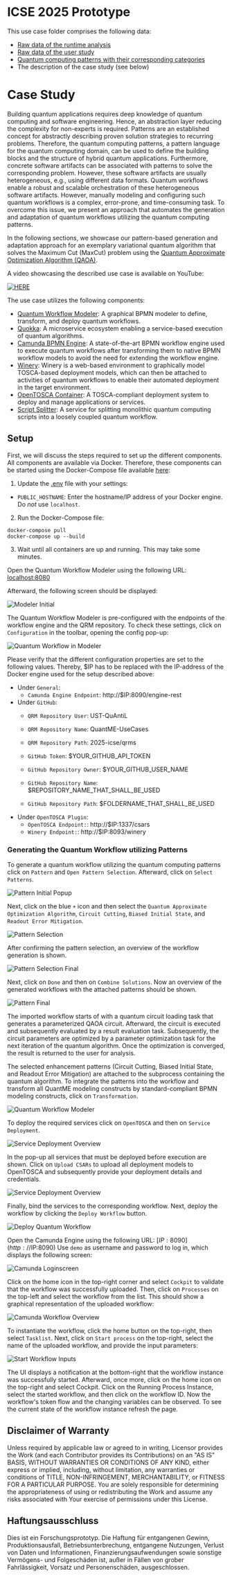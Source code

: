 # ICSE 2025 Prototype

This use case folder comprises the following data:
* [Raw data of the runtime analysis](https://github.com/UST-QuAntiL/QuantME-UseCases/tree/master/2025-icse/evaluation-data)
* [Raw data of the user study](https://github.com/UST-QuAntiL/QuantME-UseCases/tree/master/2025-icse/user-study)
* [Quantum computing patterns with their corresponding categories](https://github.com/UST-QuAntiL/QuantME-UseCases/blob/master/2025-icse/PatternCategories.md)
* The description of the case study (see below)

# Case Study

Building quantum applications requires deep knowledge of quantum computing and software engineering.
Hence, an abstraction layer reducing the complexity for non-experts is required.
Patterns are an established concept for abstractly describing proven solution strategies to recurring problems.
Therefore, the quantum computing patterns, a pattern language for the quantum computing domain, can be used to define the building blocks and the structure of hybrid quantum applications.
Furthermore, concrete software artifacts can be associated with patterns to solve the corresponding problem.
However, these software artifacts are usually heterogeneous, e.g., using different data formats.
Quantum workflows enable a robust and scalable orchestration of these heterogeneous software artifacts.
However, manually modeling and configuring such quantum workflows is a complex, error-prone, and time-consuming task.
To overcome this issue, we present an approach that automates the generation and adaptation of quantum workflows utilizing the quantum computing patterns.

In the following sections, we showcase our pattern-based generation and adaptation approach for an exemplary variational quantum algorithm that solves the Maximum Cut (MaxCut) problem using the [Quantum Approximate Optimization Algorithm (QAOA)](https://arxiv.org/pdf/1411.4028.pdf).

A video showcasing the described use case is available on YouTube:

[![HERE](https://drive.google.com/file/d/1fCADQjUJbD8tyFiX_Giknkx7Tf8zTAiq/view?usp=sharing)](https://drive.google.com/file/d/1fCADQjUJbD8tyFiX_Giknkx7Tf8zTAiq/view?usp=sharing)

The use case utilizes the following components:

* [Quantum Workflow Modeler](https://github.com/PlanQK/workflow-modeler): A graphical BPMN modeler to define, transform, and deploy quantum workflows.
* [Quokka](https://github.com/UST-QuAntiL/Quokka): A microservice ecosystem enabling a service-based execution of quantum algorithms.
* [Camunda BPMN Engine](https://camunda.com/products/camunda-platform/bpmn-engine/): A state-of-the-art BPMN workflow engine used to execute quantum workflows after transforming them to native BPMN workflow models to avoid the need for extending the workflow engine.
* [Winery](https://github.com/OpenTOSCA/winery): Winery is a web-based environment to graphically model TOSCA-based deployment models, which can then be attached to activities of quantum workflows to enable their automated deployment in the target environment.
* [OpenTOSCA Container](https://github.com/OpenTOSCA/container): A TOSCA-compliant deployment system to deploy and manage applications or services.
* [Script Splitter](https://github.com/UST-QuAntiL/qc-script-splitter): A service for splitting monolithic quantum computing scripts into a loosely coupled quantum workflow.


## Setup


First, we will discuss the steps required to set up the different components.
All components are available via Docker.
Therefore, these components can be started using the Docker-Compose file available [here](./docker):

1. Update the [.env](./docker/.env) file with your settings:
* ``PUBLIC_HOSTNAME``: Enter the hostname/IP address of your Docker engine. Do *not* use ``localhost``.

2. Run the Docker-Compose file:
```
docker-compose pull
docker-compose up --build
```

3. Wait until all containers are up and running. This may take some minutes.

Open the Quantum Workflow Modeler using the following URL: [localhost:8080](http://localhost:8080)

Afterward, the following screen should be displayed:

![Modeler Initial](./docs/modeler-initial.png)

The Quantum Workflow Modeler is pre-configured with the endpoints of the workflow engine and the QRM repository.
To check these settings, click on ``Configuration`` in the toolbar, opening the config pop-up:

![Quantum Workflow in Modeler](./docs/modeler-configuration.png)

Please verify that the different configuration properties are set to the following values.
Thereby, $IP has to be replaced with the IP-address of the Docker engine used for the setup described above:

* Under ``General``:
    * ``Camunda Engine Endpoint``: http://$IP:8090/engine-rest
* Under ``GitHub``:
    * ``QRM Repository User``: UST-QuAntiL
    * ``QRM Repository Name``: QuantME-UseCases
    * ``QRM Repository Path``: 2025-icse/qrms

    * ``GitHub Token``: $YOUR_GITHUB_API_TOKEN
    * ``GitHub Repository Owner``: $YOUR_GITHUB_USER_NAME
    * ``GitHub Repository Name``: $REPOSITORY_NAME_THAT_SHALL_BE_USED
    * ``GitHub Repository Path``: $FOLDERNAME_THAT_SHALL_BE_USED
* Under ``OpenTOSCA Plugin``:
    * ``OpenTOSCA Endpoint:``: http://$IP:1337/csars
    * ``Winery Endpoint:``: http://$IP:8093/winery


### Generating the Quantum Workflow utilizing Patterns

To generate a quantum workflow utilizing the quantum computing patterns click on ``Pattern`` and ``Open Pattern Selection``. 
Afterward, click on ``Select Patterns``.

![Pattern Initial Popup](./docs/modeler-patterns-startup.png)

Next, click on the blue ``+`` icon and then select the ``Quantum Approximate Optimization Algorithm``, ``Circuit Cutting``, ``Biased Initial State``, and ``Readout Error Mitigation``.

![Pattern Selection](./docs/modeler-patterns-selection.png)

After confirming the pattern selection, an overview of the workflow generation is shown. 

![Pattern Selection Final](./docs/modeler-patterns-selection-final.png)

Next, click on ``Done`` and then on ``Combine Solutions``. Now an overview of the generated workflows with the attached patterns should be shown.

![Pattern Final](./docs/modeler-generatedWf.png)

The imported workflow starts of with a quantum circuit loading task that generates a parameterized QAOA circuit.
Afterward, the circuit is executed and subsequently evaluated by a result evaluation task.
Subsequently, the circuit parameters are optimized by a parameter optimization task for the next iteration of the quantum algorithm.
Once the optimization is converged, the result is returned to the user for analysis.

The selected enhancement patterns (Circuit Cutting, Biased Initial State, and Readout Error Mitigation) are attached to the subprocess containing the quantum algorithm.
To integrate the patterns into the workflow and transform all QuantME modeling constructs by standard-compliant BPMN modeling constructs, click on ``Transformation``.

![Quantum Workflow Modeler](./docs/modeler-workflow-transformation.png)

To deploy the required services click on ``OpenTOSCA`` and then on ``Service Deployment``.

![Service Deployment Overview](./docs/modeler-service-deployment-overview.png)

In the pop-up all services that must be deployed before execution are shown. Click on ``Upload CSARs`` to upload all deployment models to OpenTOSCA and subsequently provide your deployment details and credentials.

![Service Deployment Overview](./docs/modeler-service-deployment-input.png)

Finally, bind the services to the corresponding workflow.
Next, deploy the workflow by clicking the ``Deploy Workflow`` button.

![Deploy Quantum Workflow](./docs/modeler-deploy-workflow.png)

Open the Camunda Engine using the following URL: [$IP:8090](http://$IP:8090)
Use ``demo`` as username and password to log in, which displays the following screen:

![Camunda Loginscreen](docs/workflow-engine-login.png)

Click on the home icon in the top-right corner and select ``Cockpit`` to validate that the workflow was successfully uploaded.
Then, click on ``Processes`` on the top-left and select the workflow from the list.
This should show a graphical representation of the uploaded workflow:

![Camunda Workflow Overview](./docs/camunda-wfoverview.png)

To instantiate the workflow, click the home button on the top-right, then select ``Tasklist``.
Next, click on ``Start process`` on the top-right, select the name of the uploaded workflow, and provide the input parameters:

![Start Workflow Inputs](docs/start-workflow-inputs.png)

The UI displays a notification at the bottom-right that the workflow instance was successfully started.
Afterward, once more, click on the home icon on the top-right and select Cockpit.
Click on the Running Process Instance, select the started workflow, and then click on the workflow ID.
Now the workflow's token flow and the changing variables can be observed. To see the current state of the workflow instance refresh the page.

## Disclaimer of Warranty
Unless required by applicable law or agreed to in writing, Licensor provides the Work (and each Contributor provides its Contributions) on an "AS IS" BASIS, WITHOUT WARRANTIES OR CONDITIONS OF ANY KIND, either express or implied, including, without limitation, any warranties or conditions of TITLE, NON-INFRINGEMENT, MERCHANTABILITY, or FITNESS FOR A PARTICULAR PURPOSE. You are solely responsible for determining the appropriateness of using or redistributing the Work and assume any risks associated with Your exercise of permissions under this License.

## Haftungsausschluss
Dies ist ein Forschungsprototyp. Die Haftung für entgangenen Gewinn, Produktionsausfall, Betriebsunterbrechung, entgangene Nutzungen, Verlust von Daten und Informationen, Finanzierungsaufwendungen sowie sonstige Vermögens- und Folgeschäden ist, außer in Fällen von grober Fahrlässigkeit, Vorsatz und Personenschäden, ausgeschlossen.
